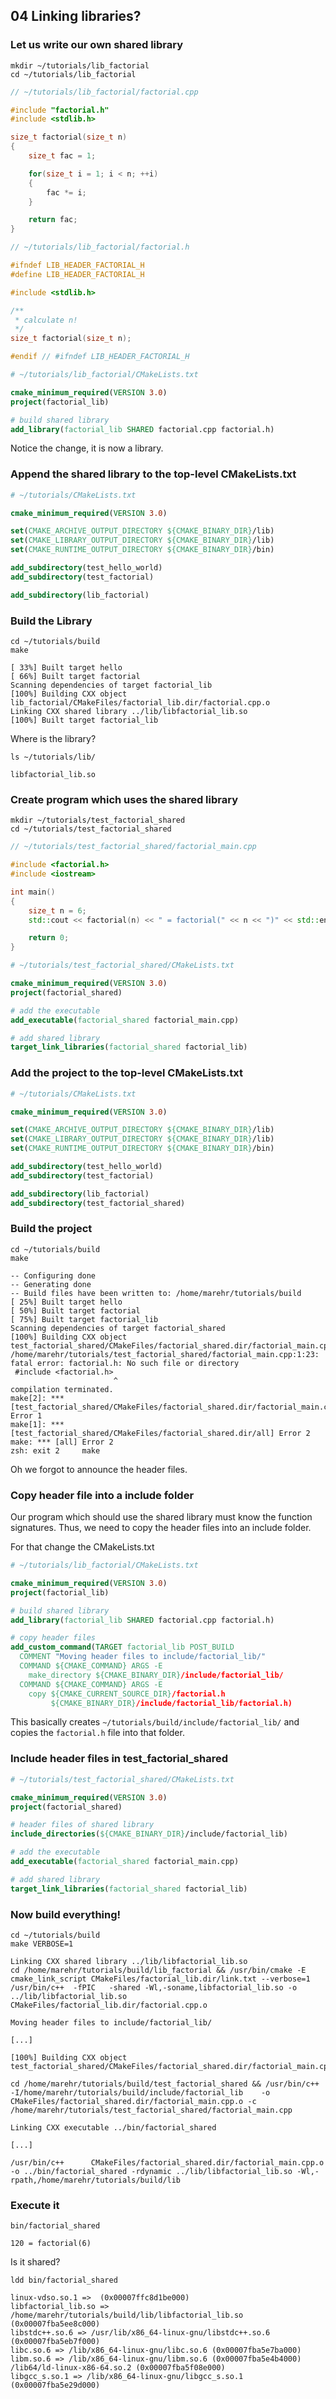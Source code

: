 ## 04 Linking libraries?

### Let us write our own shared library

```console
mkdir ~/tutorials/lib_factorial
cd ~/tutorials/lib_factorial
```

```c++
// ~/tutorials/lib_factorial/factorial.cpp

#include "factorial.h"
#include <stdlib.h>

size_t factorial(size_t n)
{
    size_t fac = 1;

    for(size_t i = 1; i < n; ++i)
    {
        fac *= i;
    }

    return fac;
}
```

```c++
// ~/tutorials/lib_factorial/factorial.h

#ifndef LIB_HEADER_FACTORIAL_H
#define LIB_HEADER_FACTORIAL_H

#include <stdlib.h>

/**
 * calculate n!
 */
size_t factorial(size_t n);

#endif // #ifndef LIB_HEADER_FACTORIAL_H
```

```cmake
# ~/tutorials/lib_factorial/CMakeLists.txt

cmake_minimum_required(VERSION 3.0)
project(factorial_lib)

# build shared library
add_library(factorial_lib SHARED factorial.cpp factorial.h)
```

Notice the change, it is now a library.

### Append the shared library to the top-level CMakeLists.txt

```cmake
# ~/tutorials/CMakeLists.txt

cmake_minimum_required(VERSION 3.0)

set(CMAKE_ARCHIVE_OUTPUT_DIRECTORY ${CMAKE_BINARY_DIR}/lib)
set(CMAKE_LIBRARY_OUTPUT_DIRECTORY ${CMAKE_BINARY_DIR}/lib)
set(CMAKE_RUNTIME_OUTPUT_DIRECTORY ${CMAKE_BINARY_DIR}/bin)

add_subdirectory(test_hello_world)
add_subdirectory(test_factorial)

add_subdirectory(lib_factorial)
```

### Build the Library

```console
cd ~/tutorials/build
make
```

```terminal
[ 33%] Built target hello
[ 66%] Built target factorial
Scanning dependencies of target factorial_lib
[100%] Building CXX object lib_factorial/CMakeFiles/factorial_lib.dir/factorial.cpp.o
Linking CXX shared library ../lib/libfactorial_lib.so
[100%] Built target factorial_lib
```

Where is the library?

```console
ls ~/tutorials/lib/
```

```terminal
libfactorial_lib.so
```

### Create program which uses the shared library

```console
mkdir ~/tutorials/test_factorial_shared
cd ~/tutorials/test_factorial_shared
```

```c++
// ~/tutorials/test_factorial_shared/factorial_main.cpp

#include <factorial.h>
#include <iostream>

int main()
{
    size_t n = 6;
    std::cout << factorial(n) << " = factorial(" << n << ")" << std::endl;

    return 0;
}
```

```cmake
# ~/tutorials/test_factorial_shared/CMakeLists.txt

cmake_minimum_required(VERSION 3.0)
project(factorial_shared)

# add the executable
add_executable(factorial_shared factorial_main.cpp)

# add shared library
target_link_libraries(factorial_shared factorial_lib)
```

### Add the project to the top-level CMakeLists.txt

```cmake
# ~/tutorials/CMakeLists.txt

cmake_minimum_required(VERSION 3.0)

set(CMAKE_ARCHIVE_OUTPUT_DIRECTORY ${CMAKE_BINARY_DIR}/lib)
set(CMAKE_LIBRARY_OUTPUT_DIRECTORY ${CMAKE_BINARY_DIR}/lib)
set(CMAKE_RUNTIME_OUTPUT_DIRECTORY ${CMAKE_BINARY_DIR}/bin)

add_subdirectory(test_hello_world)
add_subdirectory(test_factorial)

add_subdirectory(lib_factorial)
add_subdirectory(test_factorial_shared)
```

### Build the project

```console
cd ~/tutorials/build
make
```

```terminal
-- Configuring done
-- Generating done
-- Build files have been written to: /home/marehr/tutorials/build
[ 25%] Built target hello
[ 50%] Built target factorial
[ 75%] Built target factorial_lib
Scanning dependencies of target factorial_shared
[100%] Building CXX object test_factorial_shared/CMakeFiles/factorial_shared.dir/factorial_main.cpp.o
/home/marehr/tutorials/test_factorial_shared/factorial_main.cpp:1:23: fatal error: factorial.h: No such file or directory
 #include <factorial.h>
                       ^
compilation terminated.
make[2]: *** [test_factorial_shared/CMakeFiles/factorial_shared.dir/factorial_main.cpp.o] Error 1
make[1]: *** [test_factorial_shared/CMakeFiles/factorial_shared.dir/all] Error 2
make: *** [all] Error 2
zsh: exit 2     make
```

Oh we forgot to announce the header files.

### Copy header file into a include folder

Our program which should use the shared library must know the function
signatures. Thus, we need to copy the header files into an include folder.

For that change the CMakeLists.txt

```cmake
# ~/tutorials/lib_factorial/CMakeLists.txt

cmake_minimum_required(VERSION 3.0)
project(factorial_lib)

# build shared library
add_library(factorial_lib SHARED factorial.cpp factorial.h)

# copy header files
add_custom_command(TARGET factorial_lib POST_BUILD
  COMMENT "Moving header files to include/factorial_lib/"
  COMMAND ${CMAKE_COMMAND} ARGS -E
    make_directory ${CMAKE_BINARY_DIR}/include/factorial_lib/
  COMMAND ${CMAKE_COMMAND} ARGS -E
    copy ${CMAKE_CURRENT_SOURCE_DIR}/factorial.h
         ${CMAKE_BINARY_DIR}/include/factorial_lib/factorial.h)
```

This basically creates `~/tutorials/build/include/factorial_lib/` and copies the
`factorial.h` file into that folder.

### Include header files in test_factorial_shared

```cmake
# ~/tutorials/test_factorial_shared/CMakeLists.txt

cmake_minimum_required(VERSION 3.0)
project(factorial_shared)

# header files of shared library
include_directories(${CMAKE_BINARY_DIR}/include/factorial_lib)

# add the executable
add_executable(factorial_shared factorial_main.cpp)

# add shared library
target_link_libraries(factorial_shared factorial_lib)
```

### Now build everything!

```console
cd ~/tutorials/build
make VERBOSE=1
```

```terminal
Linking CXX shared library ../lib/libfactorial_lib.so
cd /home/marehr/tutorials/build/lib_factorial && /usr/bin/cmake -E cmake_link_script CMakeFiles/factorial_lib.dir/link.txt --verbose=1
/usr/bin/c++  -fPIC   -shared -Wl,-soname,libfactorial_lib.so -o ../lib/libfactorial_lib.so CMakeFiles/factorial_lib.dir/factorial.cpp.o

Moving header files to include/factorial_lib/

[...]

[100%] Building CXX object test_factorial_shared/CMakeFiles/factorial_shared.dir/factorial_main.cpp.o

cd /home/marehr/tutorials/build/test_factorial_shared && /usr/bin/c++    -I/home/marehr/tutorials/build/include/factorial_lib    -o CMakeFiles/factorial_shared.dir/factorial_main.cpp.o -c /home/marehr/tutorials/test_factorial_shared/factorial_main.cpp

Linking CXX executable ../bin/factorial_shared

[...]

/usr/bin/c++      CMakeFiles/factorial_shared.dir/factorial_main.cpp.o  -o ../bin/factorial_shared -rdynamic ../lib/libfactorial_lib.so -Wl,-rpath,/home/marehr/tutorials/build/lib
```

### Execute it

```console
bin/factorial_shared
```

```terminal
120 = factorial(6)
```

Is it shared?

```console
ldd bin/factorial_shared
```

```terminal
linux-vdso.so.1 =>  (0x00007ffc8d1be000)
libfactorial_lib.so => /home/marehr/tutorials/build/lib/libfactorial_lib.so (0x00007fba5ee8c000)
libstdc++.so.6 => /usr/lib/x86_64-linux-gnu/libstdc++.so.6 (0x00007fba5eb7f000)
libc.so.6 => /lib/x86_64-linux-gnu/libc.so.6 (0x00007fba5e7ba000)
libm.so.6 => /lib/x86_64-linux-gnu/libm.so.6 (0x00007fba5e4b4000)
/lib64/ld-linux-x86-64.so.2 (0x00007fba5f08e000)
libgcc_s.so.1 => /lib/x86_64-linux-gnu/libgcc_s.so.1 (0x00007fba5e29d000)
```
